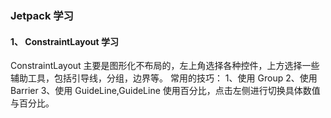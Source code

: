 ### Jetpack 学习
#### 1、 ConstraintLayout 学习
ConstraintLayout 主要是图形化不布局的，左上角选择各种控件，上方选择一些辅助工具，包括引导线，分组，边界等。
常用的技巧：
1、使用 Group
2、使用 Barrier
3、使用 GuideLine,GuideLine 使用百分比，点击左侧进行切换具体数值与百分比。